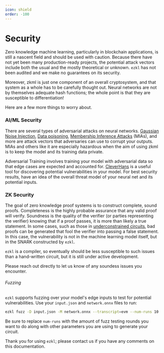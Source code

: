 ```yaml
---
icon: shield
order: -100
---
```

 
# Security
Zero knowledge machine learning, particularly in blockchain applications, is still a nascent field and should be used with caution. Because there have not yet been many production-ready projects, the potential attack vectors include both the usual and the mostly theoretical or unknown. `ezkl` has not been audited and we make no guarantees on its security.

Moreover, zkml is just one component of an overall cryptosystem, and that system as a whole has to be carefully thought out. Neural networks are not by themselves adequate hash functions; the whole point is that they are susceptible to differentiation!

Here are a few more things to worry about.

### AI/ML Security
There are several types of adversarial attacks on neural networks. [Gaussian Noise Injection](https://paperswithcode.com/paper/asymmetric-heavy-tails-and-implicit-bias-in), [Data poisoning](https://paperswithcode.com/task/data-poisoning), [Membership Inference Attacks](https://paperswithcode.com/paper/membership-inference-attacks-on-machine) (MIAs), and more are attack vectors that adversaries can use to corrupt your outputs. MIAs and others like it are especially hazardous when the aim of using zkml is to keep the model and its training data private. 

Adversarial Training involves training your model with adversarial data so that edge cases are expected and accounted for. [CleverHans](https://github.com/cleverhans-lab/cleverhans) is a useful tool for discovering potential vulnerabilities in your model. For best security results, have an idea of the overall threat model of your neural net and its potential inputs. 

### ZK Security
The goal of zero knowledge proof systems is to construct complete, sound proofs. Completeness is the highly probable assurance that any valid proof will verify. Soundness is the quality of the verifier (or parties representing the verifier) knowing that if a proof passes, it is more than likely a true statement. In some cases, such as those in [underconstrained circuits](https://eprint.iacr.org/2023/512.pdf), bad proofs can be generated that fool the verifier into passing a false statement. In this case, the vulnerability is not in the machine learning model itself, but in the SNARK constructed by `ezkl`. 

`ezkl` is a compiler, so eventually should be less susceptible to such issues than a hand-written circuit, but it is still under active development.

Please reach out directly to let us know of any soundess issues you encounter. 


###### Fuzzing
`ezkl` supports fuzzing over your model's edge inputs to test for potential vulnerabilities. Use your `input.json` and `network.onnx` files to run:
```bash
ezkl fuzz -D input.json -M network.onnx --transcript=evm --num-runs 10
```
Be sure to replace `num-runs` with the amount of fuzz testing rounds you want to do along with other parameters you are using to generate your circuit. 

Thank you for using `ezkl`; please contact us if you have any comments on this documentation.
